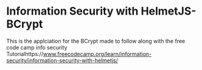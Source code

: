 # Information Security with HelmetJS-BCrypt

This is the applciation for the BCrypt made to follow along with the free code camp info security Tutorialhttps://www.freecodecamp.org/learn/information-security/information-security-with-helmetjs/

